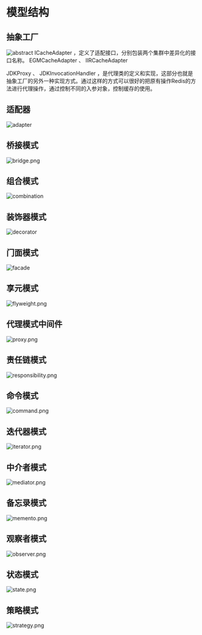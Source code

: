 # 模型结构

## 抽象工厂

![abstract](screenshot/abstract.png)
ICacheAdapter ，定义了适配接⼝，分别包装两个集群中差异化的接⼝名称。 EGMCacheAdapter 、 IIRCacheAdapter

JDKProxy 、 JDKInvocationHandler ，是代理类的定义和实现，这部分也就是抽象⼯⼚的另外⼀种实现⽅式。通过这样的⽅式可以很好的把原有操作Redis的⽅法进⾏代理操作，通过控制不同的⼊参对象，控制缓存的使⽤。

## 适配器

![adapter](screenshot/adapter.png)

## 桥接模式

![bridge.png](screenshot/bridge.png)

## 组合模式

![combination](screenshot/combination.png)

## 装饰器模式

![decorator](screenshot/decorator.png)

## ⻔⾯模式

![facade](screenshot/facade.png)

## 享元模式

![flyweight.png](screenshot/flyweight.png)

## 代理模式中间件

![proxy.png](screenshot/proxy.png)

## 责任链模式

![responsibility.png](screenshot/responsibility.png)

## 命令模式

![command.png](screenshot/command.png)

## 迭代器模式

![iterator.png](screenshot/iterator.png)

## 中介者模式

![mediator.png](screenshot/mediator.png)

## 备忘录模式

![memento.png](screenshot/memento.png)

## 观察者模式

![observer.png](screenshot/observer.png)

## 状态模式

![state.png](screenshot/state.png)

## 策略模式

![strategy.png](screenshot/strategy.png)
